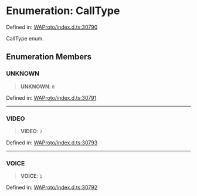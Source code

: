 # Enumeration: CallType

Defined in: [WAProto/index.d.ts:30790](https://github.com/Fokusdotid/Baileys/blob/49e815e65b8f4aea31725e09dcf4815734557e39/WAProto/index.d.ts#L30790)

CallType enum.

## Enumeration Members

### UNKNOWN

> **UNKNOWN**: `0`

Defined in: [WAProto/index.d.ts:30791](https://github.com/Fokusdotid/Baileys/blob/49e815e65b8f4aea31725e09dcf4815734557e39/WAProto/index.d.ts#L30791)

***

### VIDEO

> **VIDEO**: `2`

Defined in: [WAProto/index.d.ts:30793](https://github.com/Fokusdotid/Baileys/blob/49e815e65b8f4aea31725e09dcf4815734557e39/WAProto/index.d.ts#L30793)

***

### VOICE

> **VOICE**: `1`

Defined in: [WAProto/index.d.ts:30792](https://github.com/Fokusdotid/Baileys/blob/49e815e65b8f4aea31725e09dcf4815734557e39/WAProto/index.d.ts#L30792)
